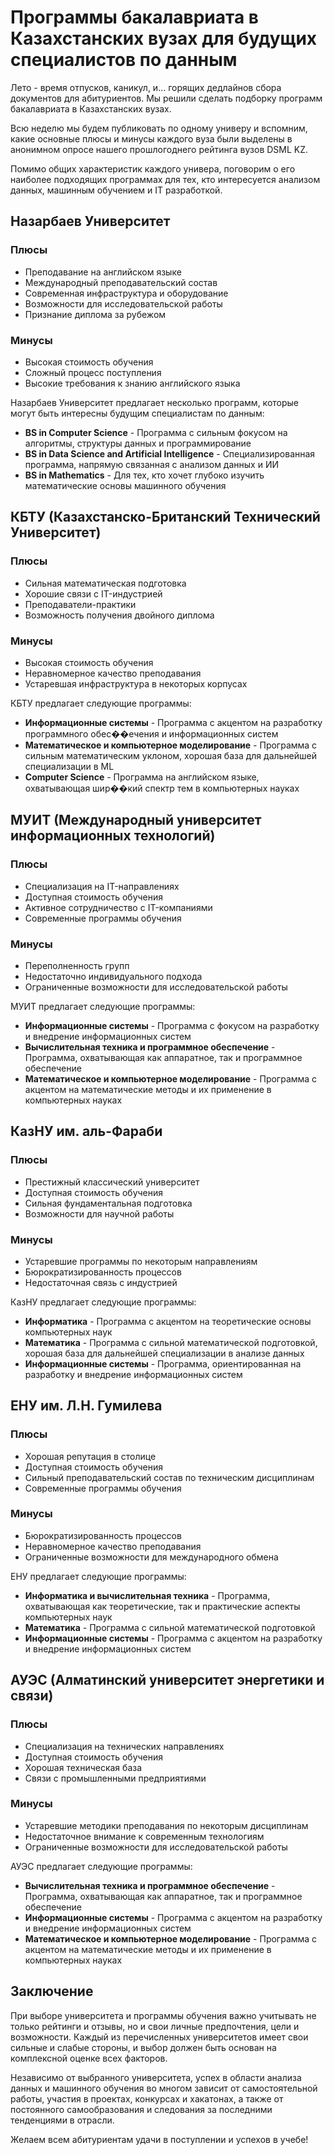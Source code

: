 # Программы бакалавриата в Казахстанских вузах для будущих специалистов по данным

Лето - время отпусков, каникул, и... горящих дедлайнов сбора документов для абитуриентов. Мы решили сделать подборку программ бакалавриата в Казахстанских вузах.

Всю неделю мы будем публиковать по одному универу и вспомним, какие основные плюсы и минусы каждого вуза были выделены в анонимном опросе нашего прошлогоднего рейтинга вузов DSML KZ.

Помимо общих характеристик каждого универа, поговорим о его наиболее подходящих программах для тех, кто интересуется анализом данных, машинным обучением и IT разработкой.

## Назарбаев Университет

### Плюсы
- Преподавание на английском языке
- Международный преподавательский состав
- Современная инфраструктура и оборудование
- Возможности для исследовательской работы
- Признание диплома за рубежом

### Минусы
- Высокая стоимость обучения
- Сложный процесс поступления
- Высокие требования к знанию английского языка

Назарбаев Университет предлагает несколько программ, которые могут быть интересны будущим специалистам по данным:

- **BS in Computer Science** - Программа с сильным фокусом на алгоритмы, структуры данных и программирование
- **BS in Data Science and Artificial Intelligence** - Специализированная программа, напрямую связанная с анализом данных и ИИ
- **BS in Mathematics** - Для тех, кто хочет глубоко изучить математические основы машинного обучения

## КБТУ (Казахстанско-Британский Технический Университет)

### Плюсы
- Сильная математическая подготовка
- Хорошие связи с IT-индустрией
- Преподаватели-практики
- Возможность получения двойного диплома

### Минусы
- Высокая стоимость обучения
- Неравномерное качество преподавания
- Устаревшая инфраструктура в некоторых корпусах

КБТУ предлагает следующие программы:

- **Информационные системы** - Программа с акцентом на разработку программного обес��ечения и информационных систем
- **Математическое и компьютерное моделирование** - Программа с сильным математическим уклоном, хорошая база для дальнейшей специализации в ML
- **Computer Science** - Программа на английском языке, охватывающая шир��кий спектр тем в компьютерных науках

## МУИТ (Международный университет информационных технологий)

### Плюсы
- Специализация на IT-направлениях
- Доступная стоимость обучения
- Активное сотрудничество с IT-компаниями
- Современные программы обучения

### Минусы
- Переполненность групп
- Недостаточно индивидуального подхода
- Ограниченные возможности для исследовательской работы

МУИТ предлагает следующие программы:

- **Информационные системы** - Программа с фокусом на разработку и внедрение информационных систем
- **Вычислительная техника и программное обеспечение** - Программа, охватывающая как аппаратное, так и программное обеспечение
- **Математическое и компьютерное моделирование** - Программа с акцентом на математические методы и их применение в компьютерных науках

## КазНУ им. аль-Фараби

### Плюсы
- Престижный классический университет
- Доступная стоимость обучения
- Сильная фундаментальная подготовка
- Возможности для научной работы

### Минусы
- Устаревшие программы по некоторым направлениям
- Бюрократизированность процессов
- Недостаточная связь с индустрией

КазНУ предлагает следующие программы:

- **Информатика** - Программа с акцентом на теоретические основы компьютерных наук
- **Математика** - Программа с сильной математической подготовкой, хорошая база для дальнейшей специализации в анализе данных
- **Информационные системы** - Программа, ориентированная на разработку и внедрение информационных систем

## ЕНУ им. Л.Н. Гумилева

### Плюсы
- Хорошая репутация в столице
- Доступная стоимость обучения
- Сильный преподавательский состав по техническим дисциплинам
- Современные программы обучения

### Минусы
- Бюрократизированность процессов
- Неравномерное качество преподавания
- Ограниченные возможности для международного обмена

ЕНУ предлагает следующие программы:

- **Информатика и вычислительная техника** - Программа, охватывающая как теоретические, так и практические аспекты компьютерных наук
- **Математика** - Программа с сильной математической подготовкой
- **Информационные системы** - Программа с акцентом на разработку и внедрение информационных систем

## АУЭС (Алматинский университет энергетики и связи)

### Плюсы
- Специализация на технических направлениях
- Доступная стоимость обучения
- Хорошая техническая база
- Связи с промышленными предприятиями

### Минусы
- Устаревшие методики преподавания по некоторым дисциплинам
- Недостаточное внимание к современным технологиям
- Ограниченные возможности для исследовательской работы

АУЭС предлагает следующие программы:

- **Вычислительная техника и программное обеспечение** - Программа, охватывающая как аппаратное, так и программное обеспечение
- **Информационные системы** - Программа с акцентом на разработку и внедрение информационных систем
- **Математическое и компьютерное моделирование** - Программа с акцентом на математические методы и их применение в компьютерных науках

## Заключение

При выборе университета и программы обучения важно учитывать не только рейтинги и отзывы, но и свои личные предпочтения, цели и возможности. Каждый из перечисленных университетов имеет свои сильные и слабые стороны, и выбор должен быть основан на комплексной оценке всех факторов.

Независимо от выбранного университета, успех в области анализа данных и машинного обучения во многом зависит от самостоятельной работы, участия в проектах, конкурсах и хакатонах, а также от постоянного самообразования и следования за последними тенденциями в отрасли.

Желаем всем абитуриентам удачи в поступлении и успехов в учебе!
